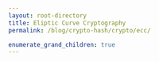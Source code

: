 ```yaml
---
layout: root-directory
title: Eliptic Curve Cryptography
permalink: /blog/crypto-hash/crypto/ecc/

enumerate_grand_children: true
---
```

